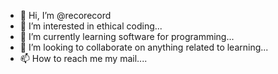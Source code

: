 - 👋 Hi, I’m @recorecord
- 👀 I’m interested in ethical coding...
- 🌱 I’m currently learning software for programming...
- 💞️ I’m looking to collaborate on anything related to learning...
- 📫 How to reach me my mail....

<!---
recorecord/recorecord is a ✨ special ✨ repository because its `README.md` (this file) appears on your GitHub profile.
You can click the Preview link to take a look at your changes.
--->
